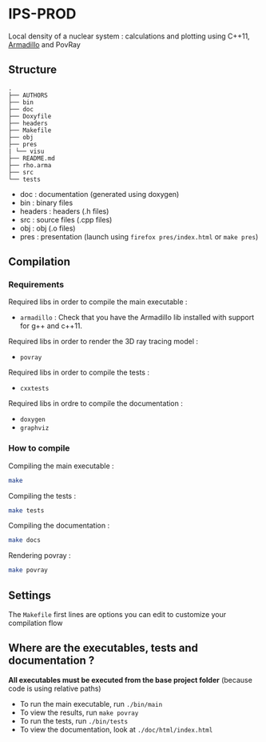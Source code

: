 # IPS-PROD 

Local density of a nuclear system : calculations and plotting using C++11, [Armadillo](http://arma.sourceforge.net/) and PovRay 


## Structure
```
.
├── AUTHORS
├── bin
├── doc
├── Doxyfile
├── headers
├── Makefile
├── obj
├── pres
| └── visu
├── README.md
├── rho.arma
├── src
└── tests
```

* doc : documentation (generated using doxygen)
* bin : binary files 
* headers : headers (.h files)
* src : source files (.cpp files)
* obj : obj (.o files)
* pres : presentation (launch using `firefox pres/index.html` or `make pres`)

## Compilation

### Requirements

Required libs in order to compile the main executable : 

- `armadillo` : Check that you have the Armadillo lib installed with support for g++ and c++11. 

Required libs in order to render the 3D ray tracing model :

- `povray`

Required libs in order to compile the tests : 

- `cxxtests` 


Required libs in ordre to compile the documentation : 

- `doxygen` 
- `graphviz`


### How to compile

Compiling the main executable : 

```Bash
make
```

Compiling the tests : 

```Bash
make tests
```

Compiling the documentation : 

```Bash
make docs
```

Rendering povray :

```Bash
make povray
```

## Settings

The `Makefile` first lines are options you can edit to customize your compilation flow

## Where are the executables, tests and documentation ?

**All executables must be executed from the base project folder**
(because code is using relative paths)

- To run the main executable, run `./bin/main`
- To view the results, run `make povray`
- To run the tests, run `./bin/tests`
- To view the documentation, look at `./doc/html/index.html`


